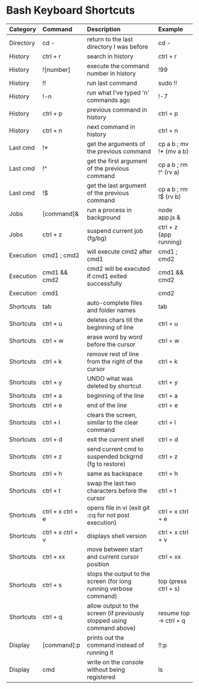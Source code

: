 # Bash Keyboard Shortcuts

| Category      | Command           | Description                                                                   | Example                |
|:--------------|:------------------|:------------------------------------------------------------------------------|:-----------------------|
| Directory     | cd -              | return to the last directory I was before                                     | cd -                   |
| History       | ctrl + r          | search in history                                                             | ctrl + r               |
| History       | ![number]         | execute the command number in history                                         | !99                    |
| History       | !!                | run last command                                                              | sudo !!                |
| History       | !-n               | run what I’ve typed 'n' commands ago                                          | !-7                    |
| History       | ctrl + p          | previous command in history                                                   | ctrl + p               |
| History       | ctrl + n          | next command in history                                                       | ctrl + n               |
| Last cmd      | !*                | get the arguments of the previous command                                     | cp a b ; mv !* (mv a b)|
| Last cmd      | !^                | get the first argument of the previous command                                | cp a b ; rm !^ (rv a)  |
| Last cmd      | !$                | get the last argument of the previous command                                 | cp a b ; rm !$ (rv b)  |
| Jobs          | [command]&        | run a process in background                                                   | node app.js &          |
| Jobs          | ctrl + z          | suspend current job (fg/bg)                                                   | ctrl + z (app running) |
| Execution     | cmd1 ; cmd2       | will execute cmd2 after cmd1                                                  | cmd1 ; cmd2            |
| Execution     | cmd1 && cmd2      | cmd2 will be executed if cmd1 exited successfully                             | cmd1 && cmd2           |
| Execution     | cmd1 || cmd2      | cmd2 will be executed if cmd1 failed                                          | cmd1 || cmd2           |
| Shortcuts     | tab               | auto-complete files and folder names                                          | tab                    |
| Shortcuts     | ctrl + u          | deletes chars till the beginning of line                                      | ctrl + u               |
| Shortcuts     | ctrl + w          | erase word by word before the cursor                                          | ctrl + w               |
| Shortcuts     | ctrl + k          | remove rest of line from the right of the cursor                              | ctrl + k               |
| Shortcuts     | ctrl + y          | UNDO what was deleted by shortcut                                             | ctrl + y               |
| Shortcuts     | ctrl + a          | beginning of the line                                                         | ctrl + a               |
| Shortcuts     | ctrl + e          | end of the line                                                               | ctrl + e               |
| Shortcuts     | ctrl + l          | clears the screen, similar to the clear command                               | ctrl + l               |
| Shortcuts     | ctrl + d          | exit the current shell                                                        | ctrl + d               |
| Shortcuts     | ctrl + z          | send current cmd to suspended bckgrnd (fg to restore)                         | ctrl + z               |
| Shortcuts     | ctrl + h          | same as backspace                                                             | ctrl + h               |
| Shortcuts     | ctrl + t          | swap the last two characters before the cursor                                | ctrl + t               |
| Shortcuts     | ctrl + x ctrl + e | opens file in vi (exit git :cq for not post execution)                        | ctrl + x ctrl + e      |
| Shortcuts     | ctrl + x ctrl + v | displays shell version                                                        | ctrl + x ctrl + v      |
| Shortcuts     | ctrl + xx         | move between start and current cursor position                                | ctrl + xx              |
| Shortcuts     | ctrl + s          | stops the output to the screen (for long running verbose command)             | top (press ctrl + s)   |
| Shortcuts     | ctrl + q          | allow output to the screen (if previously stopped using command above)        | resume top -> ctrl + q |
| Display       | [command]:p       | prints out the command instead of running it                                  | !!:p                   |
| Display       | <space>cmd        | write on the console without being registered                                 |  ls                    |